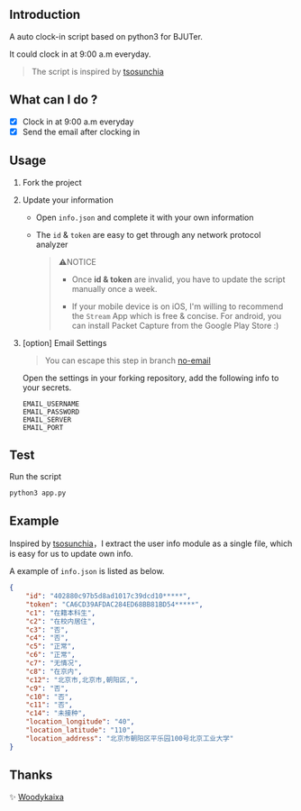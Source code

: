 ## Introduction

A auto clock-in script based on python3 for BJUTer.

It could clock in at 9:00 a.m everyday.

> The script is inspired by [tsosunchia](https://github.com/tsosunchia/bjut_autosignin)

## What can I do ?

- [x] Clock in at 9:00 a.m everyday
- [x] Send the email after clocking in

## Usage

1. Fork the project 

2. Update your information

    - Open `info.json` and complete it with your own information
    
    - The `id` & `token` are easy to get through any network protocol analyzer


      > ⚠️NOTICE
      >
      >  - Once **id & token** are invalid, you have to update the script manually once a week.
      >
      >  - If your mobile device is on iOS, I'm willing to recommend the `Stream` App which is free & concise. For android, you can install Packet Capture from the Google Play Store :)

3. [option] Email Settings
    > You can escape this step in branch [no-email](https://github.com/galaxyxxxxx/auto-clock-in/tree/no-email)

    Open the settings in your forking repository, add the following info to your secrets.

    ```
    EMAIL_USERNAME 
    EMAIL_PASSWORD 
    EMAIL_SERVER
    EMAIL_PORT
    ```

## Test
Run the script
```shell
python3 app.py
```

## Example

  Inspired by [tsosunchia](https://github.com/tsosunchia/bjut_autosignin)，I extract the user info module as a single file, which is easy for us to update own info.

  A example of `info.json` is listed as below.

  ```json
  {
      "id": "402880c97b5d8ad1017c39dcd10*****",
      "token": "CA6CD39AFDAC284ED68BB81BD54*****",
      "c1": "在籍本科生",
      "c2": "在校内居住",
      "c3": "否",
      "c4": "否",
      "c5": "正常",
      "c6": "正常",
      "c7": "无情况",
      "c8": "在京内",
      "c12": "北京市,北京市,朝阳区,",
      "c9": "否",
      "c10": "否",
      "c11": "否",
      "c14": "未接种",
      "location_longitude": "40",
      "location_latitude": "110",
      "location_address": "北京市朝阳区平乐园100号北京工业大学"
  }
  ```

  ## Thanks
  ✨ [Woodykaixa](https://github.com/Woodykaixa)
